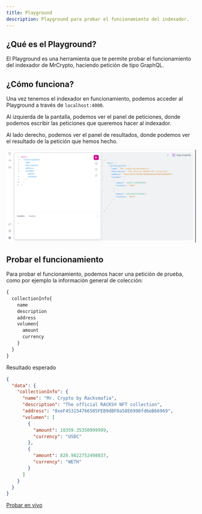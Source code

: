```yaml
---
title: Playground
description: Playground para probar el funcionamiento del indexador.
--- 
```


## ¿Qué es el Playground?

El Playground es una herramienta que te permite probar el funcionamiento del indexador de MrCrypto, haciendo petición de tipo GraphQL.

## ¿Cómo funciona?

Una vez tenemos el indexador en funcionamiento, podemos acceder al Playground a través de `localhost:4000`. 

Al izquierda de la pantalla, podemos ver el panel de peticiones, donde podemos escribir las peticiones que queremos hacer al indexador.

Al lado derecho, podemos ver el panel de resultados, donde podemos ver el resultado de la petición que hemos hecho.

![Playground](../../../assets/playground-example.png)

## Probar el funcionamiento

Para probar el funcionamiento, podemos hacer una petición de prueba, como por ejemplo la información general de colección:

```graphql
{
  collectionInfo{
    name
    description
    address
    volumen{
      amount
      currency
    }
  }
}
```

Resultado esperado

```json
{
  "data": {
    "collectionInfo": {
      "name": "Mr. Crypto by Racksmafia",
      "description": "The official RACKS® NFT collection",
      "address": "0xeF453154766505FEB9dBF0a58E6990fd6eB66969",
      "volumen": [
        {
          "amount": 18359.35350999999,
          "currency": "USDC"
        },
        {
          "amount": 820.9822752498037,
          "currency": "WETH"
        }
      ]
    }
  }
}
```

[Probar en vivo](https://indexer.mrcryptonft.com/?query=query+%7B%0A++collectionInfo%7B%0A++++name%0A++++description%0A++++address%0A++++volumen%7B%0A++++++amount%0A++++++currency%0A++++%7D%0A++%7D%0A%7D)
